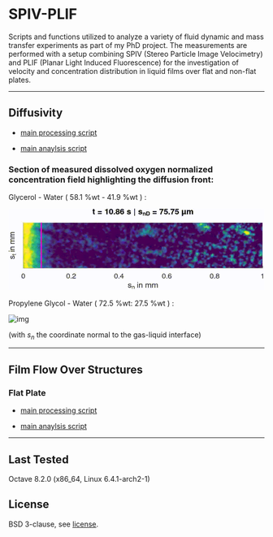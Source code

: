 # SPIV-PLIF

Scripts and functions utilized to analyze a variety of fluid dynamic and mass transfer experiments as part of my PhD project. The measurements are performed with a setup combining SPIV (Stereo Particle Image Velocimetry) and PLIF (Planar Light Induced Fluorescence) for the investigation of velocity and concentration distribution in liquid films over flat and non-flat plates.

---
## Diffusivity

- [main processing script](processing/p_2d_diff.m)

- [main anaylsis script](analysis/a_diff/a_diff_main.m)

### Section of measured dissolved oxygen normalized concentration field highlighting the diffusion front:
 
Glycerol - Water ( 58.1 %wt - 41.9 %wt ) :

![img](supplemental/out1.gif)

Propylene Glycol - Water ( 72.5 %wt: 27.5 %wt ) :

![img](supplemental/out2.gif)


(with $s_n$ the coordinate normal to the gas-liquid interface)

---

## Film Flow Over Structures

### Flat Plate

- [main processing script](processing/p_2d_avg_uIc1.m)

- [main anaylsis script](analysis/a_flat/a_flat_main.m)

---

## Last Tested

Octave 8.2.0 (x86_64, Linux 6.4.1-arch2-1)

## License

BSD 3-clause, see [license](LICENSE.md).